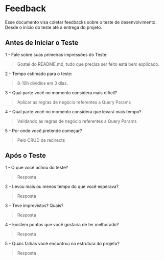 # Feedback

Esse documento visa coletar feedbacks sobre o teste de desenvolvimento. Desde o início do teste até a entrega do projeto.

## Antes de Iniciar o Teste

1 - Fale sobre suas primeiras impressões do Teste:

> Gostei do README.md, tudo que precisa ser feito está bem explicado.

2 - Tempo estimado para o teste:

> 8-10h dividios em 3 dias.

3 - Qual parte você no momento considera mais difícil?

> Aplicar as regras de negócio referentes a Query Params

4 - Qual parte você no momento considera que levará mais tempo?

> Validando as regras de negócio referentes a Query Params

5 - Por onde você pretende começar?

> Pelo CRUD de redirects

## Após o Teste

1 - O que você achou do teste?

> Resposta

2 - Levou mais ou menos tempo do que você esperava?

> Resposta

3 - Teve imprevistos? Quais?

> Resposta

4 - Existem pontos que você gostaria de ter melhorado?

> Resposta

5 - Quais falhas você encontrou na estrutura do projeto?

> Resposta
